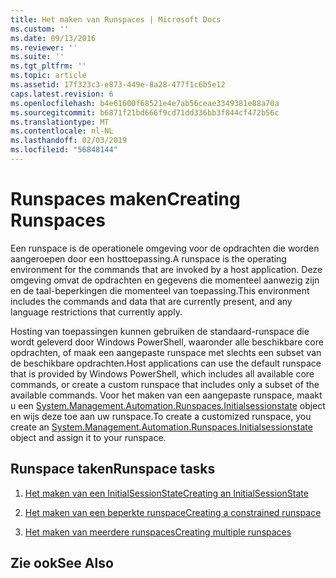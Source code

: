 ```yaml
---
title: Het maken van Runspaces | Microsoft Docs
ms.custom: ''
ms.date: 09/13/2016
ms.reviewer: ''
ms.suite: ''
ms.tgt_pltfrm: ''
ms.topic: article
ms.assetid: 17f323c3-e873-449e-8a28-477f1c6b5e12
caps.latest.revision: 6
ms.openlocfilehash: b4e61600f68521e4e7ab56ceae3349381e88a70a
ms.sourcegitcommit: b6871f21bd666f9cd71dd336bb3f844cf472b56c
ms.translationtype: MT
ms.contentlocale: nl-NL
ms.lasthandoff: 02/03/2019
ms.locfileid: "56848144"
---
```

# <a name="creating-runspaces"></a><span data-ttu-id="9e3c9-102">Runspaces maken</span><span class="sxs-lookup"><span data-stu-id="9e3c9-102">Creating Runspaces</span></span>

<span data-ttu-id="9e3c9-103">Een runspace is de operationele omgeving voor de opdrachten die worden aangeroepen door een hosttoepassing.</span><span class="sxs-lookup"><span data-stu-id="9e3c9-103">A runspace is the operating environment for the commands that are invoked by a host application.</span></span> <span data-ttu-id="9e3c9-104">Deze omgeving omvat de opdrachten en gegevens die momenteel aanwezig zijn en de taal-beperkingen die momenteel van toepassing.</span><span class="sxs-lookup"><span data-stu-id="9e3c9-104">This environment includes the commands and data that are currently present, and any language restrictions that currently apply.</span></span>

 <span data-ttu-id="9e3c9-105">Hosting van toepassingen kunnen gebruiken de standaard-runspace die wordt geleverd door Windows PowerShell, waaronder alle beschikbare core opdrachten, of maak een aangepaste runspace met slechts een subset van de beschikbare opdrachten.</span><span class="sxs-lookup"><span data-stu-id="9e3c9-105">Host applications can use the default runspace that is provided by Windows PowerShell, which includes all available core commands, or create a custom runspace that includes only a subset of the available commands.</span></span> <span data-ttu-id="9e3c9-106">Voor het maken van een aangepaste runspace, maakt u een [System.Management.Automation.Runspaces.Initialsessionstate](/dotnet/api/System.Management.Automation.Runspaces.InitialSessionState) object en wijs deze toe aan uw runspace.</span><span class="sxs-lookup"><span data-stu-id="9e3c9-106">To create a customized runspace, you create an [System.Management.Automation.Runspaces.Initialsessionstate](/dotnet/api/System.Management.Automation.Runspaces.InitialSessionState) object and assign it to your runspace.</span></span>

## <a name="runspace-tasks"></a><span data-ttu-id="9e3c9-107">Runspace taken</span><span class="sxs-lookup"><span data-stu-id="9e3c9-107">Runspace tasks</span></span>

1. [<span data-ttu-id="9e3c9-108">Het maken van een InitialSessionState</span><span class="sxs-lookup"><span data-stu-id="9e3c9-108">Creating an InitialSessionState</span></span>](./creating-an-initialsessionstate.md)

2. [<span data-ttu-id="9e3c9-109">Het maken van een beperkte runspace</span><span class="sxs-lookup"><span data-stu-id="9e3c9-109">Creating a constrained runspace</span></span>](./creating-a-constrained-runspace.md)

3. [<span data-ttu-id="9e3c9-110">Het maken van meerdere runspaces</span><span class="sxs-lookup"><span data-stu-id="9e3c9-110">Creating multiple runspaces</span></span>](./creating-multiple-runspaces.md)

## <a name="see-also"></a><span data-ttu-id="9e3c9-111">Zie ook</span><span class="sxs-lookup"><span data-stu-id="9e3c9-111">See Also</span></span>
